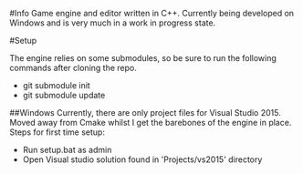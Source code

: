 #Info
Game engine and editor written in C++. Currently being developed on Windows and is very much in a work in progress state.

#Setup

The engine relies on some submodules, so be sure to run the following commands after cloning the repo.
- git submodule init
- git submodule update

##Windows
Currently, there are only project files for Visual Studio 2015. Moved away from Cmake whilst I get the barebones of the engine in place.
Steps for first time setup:
- Run setup.bat as admin
- Open Visual studio solution found in 'Projects/vs2015' directory